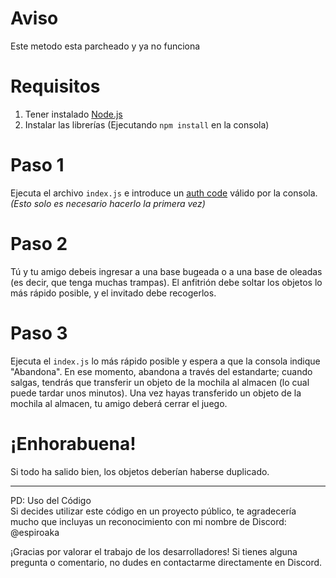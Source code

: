 # Aviso
Este metodo esta parcheado y ya no funciona


# Requisitos
1. Tener instalado [Node.js](https://nodejs.org)
2. Instalar las librerías (Ejecutando `npm install` en la consola)

# Paso 1
Ejecuta el archivo `index.js` e introduce un [auth code](https://github.com/MixV2/EpicResearch/blob/master/docs/auth/grant_types/authorization_code.md) válido por la consola.
*(Esto solo es necesario hacerlo la primera vez)*

# Paso 2
Tú y tu amigo debeis ingresar a una base bugeada o a una base de oleadas (es decir, que tenga muchas trampas).
El anfitrión debe soltar los objetos lo más rápido posible, y el invitado debe recogerlos.

# Paso 3
Ejecuta el `index.js` lo más rápido posible y espera a que la consola indique "Abandona".
En ese momento, abandona a través del estandarte; cuando salgas, tendrás que transferir un objeto de la mochila al almacen (lo cual puede tardar unos minutos).
Una vez hayas transferido un objeto de la mochila al almacen, tu amigo deberá cerrar el juego.

# ¡Enhorabuena!
Si todo ha salido bien, los objetos deberían haberse duplicado.

---
PD: Uso del Código  
Si decides utilizar este código en un proyecto público, te agradecería mucho que incluyas un reconocimiento con mi nombre de Discord: @espiroaka

¡Gracias por valorar el trabajo de los desarrolladores! Si tienes alguna pregunta o comentario, no dudes en contactarme directamente en Discord.
